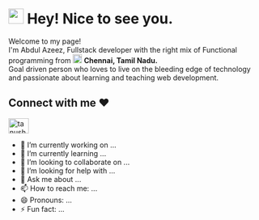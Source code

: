   <a href="https://app.daily.dev/Abdulka">
<!--     <img
      width="400"
      align="right"
      src="https://github.com/Abdulazeessahulfarithka/Abdulazeessahulfarithka/blob/main/README.md"
      alt="Abdul Azeez V's Dev Card"
    /> -->
  </a>
 

<h1><img src="https://emojis.slackmojis.com/emojis/images/1531849430/4246/blob-sunglasses.gif?1531849430" width="30"/> Hey! Nice to see you.</h1>

<p>Welcome to my page! </br> I'm Abdul Azeez, Fullstack developer with the right mix of Functional programming from <img src="https://flagcdn.com/in.svg" width="18"/> <b>Chennai, Tamil Nadu.</b> 
<br/>Goal driven person who loves to live on the bleeding edge of technology and passionate about learning and teaching web development.</p>


<h2 align="left">Connect with me ❤️</h2>
<p align="left">

<a href="https://www.linkedin.com/in/abdul-azeez-ka-949927231/" target="blank"><img align="center" src="https://raw.githubusercontent.com/rahuldkjain/github-profile-readme-generator/master/src/images/icons/Social/linked-in-alt.svg" alt="tanush-savadi-2161181b1" height="30" width="40" /></a>




- 🔭 I’m currently working on ...
- 🌱 I’m currently learning ...
- 👯 I’m looking to collaborate on ...
- 🤔 I’m looking for help with ...
- 💬 Ask me about ...
- 📫 How to reach me: ...
- 😄 Pronouns: ...
- ⚡ Fun fact: ...
  
